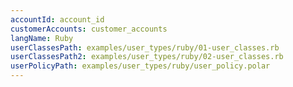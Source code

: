 ```yaml
---
accountId: account_id
customerAccounts: customer_accounts
langName: Ruby
userClassesPath: examples/user_types/ruby/01-user_classes.rb
userClassesPath2: examples/user_types/ruby/02-user_classes.rb
userPolicyPath: examples/user_types/ruby/user_policy.polar
---
```

